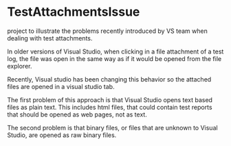 # TestAttachmentsIssue
project to illustrate the problems recently introduced by VS team when dealing with test attachments.

In older versions of Visual Studio, when clicking in a file attachment of a test log, the file was
open in the same way as if it would be opened from the file explorer.

Recently, Visual studio has been changing this behavior so the attached files are opened in a visual studio tab.

The first problem of this approach is that Visual Studio opens text based files as plain text.
This includes html files, that could contain test reports that should be opened as web pages, not as text.

The second problem is that binary files, or files that are unknown to Visual Studio, are opened as raw binary files.
